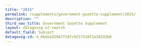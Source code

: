 ```yaml
---
title: "2015"
permalink: /supplements/government-gazette-supplement/2015/
description: ""
third_nav_title: Government Gazette Supplement
layout: datagovsg-v2-search
default_field: Subject
datagovsg-id: d_6beba32947f18fc9257318f2a38332b0
---
```

